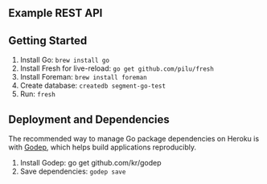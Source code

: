 ## Example REST API

## Getting Started

1. Install Go: `brew install go`
2. Install Fresh for live-reload: `go get github.com/pilu/fresh`
3. Install Foreman: `brew install foreman`
4. Create database: `createdb segment-go-test`
5. Run: `fresh`

## Deployment and Dependencies

The recommended way to manage Go package dependencies on Heroku is with [Godep](http://github.com/kr/godep), which helps build applications reproducibly.

1. Install Godep: go get github.com/kr/godep
2. Save dependencies: `godep save`
